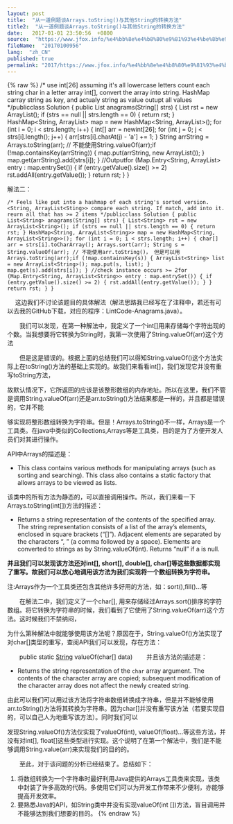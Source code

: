```yaml
---
layout: post
title:  "从一道例题谈Arrays.toString()与其他String的转换方法"
title2:  "从一道例题谈Arrays.toString()与其他String的转换方法"
date:   2017-01-01 23:50:56  +0800
source:  "https://www.jfox.info/%e4%bb%8e%e4%b8%80%e9%81%93%e4%be%8b%e9%a2%98%e8%b0%88arrays-tostring-%e4%b8%8e%e5%85%b6%e4%bb%96string%e7%9a%84%e8%bd%ac%e6%8d%a2%e6%96%b9%e6%b3%95.html"
fileName:  "20170100956"
lang:  "zh_CN"
published: true
permalink: "2017/https://www.jfox.info/%e4%bb%8e%e4%b8%80%e9%81%93%e4%be%8b%e9%a2%98%e8%b0%88arrays-tostring-%e4%b8%8e%e5%85%b6%e4%bb%96string%e7%9a%84%e8%bd%ac%e6%8d%a2%e6%96%b9%e6%b3%95.html"
---
```

{% raw %}
/* use int[26] assuming it's all lowercase letters count each string char in a letter array int[], convert the array into string. HashMap carray string as key, and actualy string as value outupt all values */publicclass Solution { public List<String> anagrams(String[] strs) { List<String> rst = new ArrayList<String>(); if (strs == null || strs.length == 0) { return rst; } HashMap<String, ArrayList<String>> map = new HashMap<String, ArrayList<String>>(); for (int i = 0; i < strs.length; i++) { int[] arr = newint[26]; for (int j = 0; j < strs[i].length(); j++) { arr[strs[i].charAt(j) - 'a'] += 1; } String arrString = Arrays.toString(arr); // 不能使用String.valueOf(arr);if (!map.containsKey(arrString)) { map.put(arrString, new ArrayList<String>()); } map.get(arrString).add(strs[i]); } //Outputfor (Map.Entry<String, ArrayList<String>> entry : map.entrySet()) { if (entry.getValue().size() >= 2) rst.addAll(entry.getValue()); } return rst; } }

解法二：

    /* Feels like put into a hashmap of each string's sorted version. <String, ArrayList<Sting>> compare each string. If match, add into it. reurn all that has >= 2 items */publicclass Solution { public List<String> anagrams(String[] strs) { List<String> rst = new ArrayList<String>(); if (strs == null || strs.length == 0) { return rst; } HashMap<String, ArrayList<String>> map = new HashMap<String, ArrayList<String>>(); for (int i = 0; i < strs.length; i++) { char[] arr = strs[i].toCharArray(); Arrays.sort(arr); String s = String.valueOf(arr); // 不能使用arr.toString()， 但是可以用Arrays.toString(arr);if (!map.containsKey(s)) { ArrayList<String> list = new ArrayList<String>(); map.put(s, list); } map.get(s).add(strs[i]); } //check instance occurs >= 2for (Map.Entry<String, ArrayList<String>> entry : map.entrySet()) { if (entry.getValue().size() >= 2) { rst.addAll(entry.getValue()); } } return rst; } }

　 这边我们不讨论该题目的具体解法（解法思路我已经写在了注释中，若还有可以去我的GitHub下载，对应的程序：LintCode-Anagrams.java）。

　　我们可以发现，在第一种解法中，我定义了一个int[]用来存储每个字符出现的个数。当我想要将它转换为String时，我第一次使用了String.valueOf(arr)这个方法

　　但是这是错误的。根据上面的总结我们可以得知String.valueOf()这个方法实际上在toString()方法的基础上实现的。故我们来看看int[]，我们发现它并没有重写toString方法，

故默认情况下，它所返回的应该是该整形数组的内存地址。所以在这里，我们不管是调用String.valueOf(arr)还是arr.toString()方法结果都是一样的，并且都是错误的，它并不能

够实现将整形数组转换为字符串。但是！Arrays.toString()不一样，Arrays是一个工具类。在java中类似的Collections,Arrays等是工具类，目的是为了方便开发人员们对其进行操作。

API中Arrays的描述是：

- This class contains various methods for manipulating arrays (such as sorting and searching). This class also contains a static factory that allows arrays to be viewed as lists. 

该类中的所有方法为静态的，可以直接调用操作。所以，我们来看一下Arrays.toString(int[])方法的描述：
- Returns a string representation of the contents of the specified array. The string representation consists of a list of the array’s elements, enclosed in square brackets (“[]”). Adjacent elements are separated by the characters “, ” (a comma followed by a space). Elements are converted to strings as by String.valueOf(int). Returns “null” if a is null. 

**并且我们可以发现该方法还对int[], short[], double[], char[]等这些数据都实现了重写。故我们可以放心地调用该方法为我们实现将一个数组转换为字符串。**

注:Arrays作为一个工具类还包含其他许多好用的方法，如：sort(),fill()…等

　　在解法二中，我们定义了一个char[], 用来存储经过Arrays.sort()排序的字符数组。将它转换为字符串的时候，我们看到了它使用了String.valueOf(arr)这个方法。这时候我们不禁纳闷， 

为什么第种解法中就能够使用该方法呢？原因在于，String.valueOf()方法实现了对char[]类型的重写，查阅API我们可以发现，存在方法：

　　public static [String](String) valueOf(char[] data) 　　并且该方法的描述是：

- Returns the string representation of the `char` array argument. The contents of the character array are copied; subsequent modification of the character array does not affect the newly created string.

由此可以我们可以用过该方法将字符串数组转换成字符串，但是并不能够使用arr.toString()方法将其转换为字符串。因为char[]并没有重写该方法（若要实现目的，可以自己人为地重写该方法）。同时我们可以

发现String.valueOf()方法仅实现了valueOf(int), valueOf(float)…等这些方法，并没有对int[], float[]这些类型进行实现。这个说明了在第一个解法中，我们是不能够调用String.value(arr)来实现我们的目的的。

　　至此，对于该问题的分析已经结束了。总结如下：

1. 将数组转换为一个字符串时最好利用Java提供的Arrays工具类来实现，该类中封装了许多高效的代码。多使用它们可以为开发工作带来不少便利，亦能够提高开发效率。
2. 要熟悉Java的API，如String类中并没有实现valueOf(int [])方法，盲目调用并不能够达到我们想要的目的。
{% endraw %}
